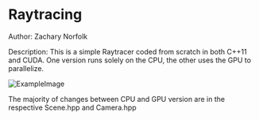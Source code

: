 
# Raytracing
Author: Zachary Norfolk

Description: This is a simple Raytracer coded from scratch in both C++11 and CUDA. One version runs solely on the CPU, the other uses the GPU to parallelize. 

![ExampleImage](https://user-images.githubusercontent.com/78775559/118593935-8fb59c80-b776-11eb-8de0-0a98e742cb0d.jpg)

The majority of changes between CPU and GPU version are in the respective Scene.hpp and Camera.hpp
